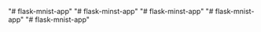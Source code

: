 "# flask-mnist-app" 
"# flask-minst-app" 
"# flask-minst-app" 
"# flask-mnist-app" 
"# flask-mnist-app" 
